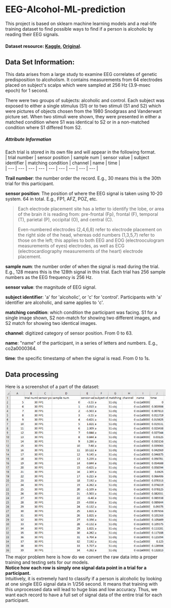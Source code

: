 # EEG-Alcohol-ML-prediction
This project is based on sklearn machine learning models and a real-life training dataset to find possible ways to find if a person is alcoholic by reading their EEG signals.  
#### Dataset resource: [Kaggle](https://www.kaggle.com/datasets/nnair25/Alcoholics?resource=download), [Original](https://archive.ics.uci.edu/dataset/121/eeg+database).
## Data Set Information:
This data arises from a large study to examine EEG correlates of genetic predisposition to alcoholism. It contains measurements from 64 electrodes placed on subject's scalps which were sampled at 256 Hz (3.9-msec epoch) for 1 second.

There were two groups of subjects: alcoholic and control. Each subject was exposed to either a single stimulus (S1) or to two stimuli (S1 and S2) which were pictures of objects chosen from the 1980 Snodgrass and Vanderwart picture set. When two stimuli were shown, they were presented in either a matched condition where S1 was identical to S2 or in a non-matched condition where S1 differed from S2.
##### Attribute Information  
Each trial is stored in its own file and will appear in the following format.  
| trial number | sensor position | sample num | sensor value | subject identifier | matching condition | channel | name | time |  
| --- | --- | --- | --- | --- | --- | --- | --- | --- |

__Trail number__: the number order the record. E.g., 30 means this is the 30th trial for this participant.  

__sensor position__: The position of where the EEG signal is taken using 10-20 system. 64 in total. E.g., FP1, AFZ, POZ, etc.  

> Each electrode placement site has a letter to identify the lobe, or area of the brain it is reading from: pre-frontal (Fp), frontal (F), temporal (T), parietal (P), occipital (O), and central (C).  
>
> Even-numbered electrodes (2,4,6,8) refer to electrode placement on the right side of the head, whereas odd numbers (1,3,5,7) refer to those on the left; this applies to both EEG and EOG (electrooculogram measurements of eyes) electrodes, as well as ECG (electrocardiography measurements of the heart) electrode placement.  

__sample num__: the number order of when the signal is read during the trial. E.g., 128 means this is the 128th signal in this trial. Each trial has 256 sample numbers as the EEG frequency is 256 Hz.  

__sensor value__: the magnitude of EEG signal.  

__subject identifier__: 'a' for 'alcoholic', or 'c' for 'control'. Participants with 'a' identifier are alcoholic, and same applies to 'c'.

__matching condition__: which condition the participant was facing. S1 for a single image shown, S2 non-match for showing two different images, and S2 match for showing two identical images.  

__channel__: digitized category of sensor position. From 0 to 63.  

__name__: "name" of the participant, in a series of letters and numbers. E.g., co2a0000364.  

__time__: the specific timestamp of when the signal is read. From 0 to 1s.  

## Data processing
Here is a screenshot of a part of the dataset:  
![data preview](preview.png)  
The major problem here is how do we convert the raw data into a proper training and testing sets for our models.  
__Notice how each row is simply one signal data point in a trial for a participant.__  
 Intuitively, it is extremely hard to classify if a person is alcoholic by looking at one single EEG signal data in 1/256 second. It means that training with this unprocessed data will lead to huge bias and low accuracy. Thus, we want each record to have a full set of signal data of the entire trial for each participant.

